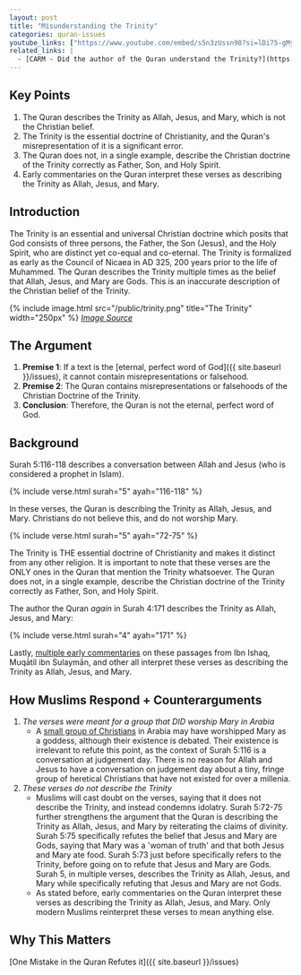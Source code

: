 ```yaml
---
layout: post
title: "Misunderstanding the Trinity"
categories: quran-issues
youtube_links: ["https://www.youtube.com/embed/s5n3zUssn98?si=lDi75-gMyM2IJbxZ", "https://www.youtube.com/embed/e1yBMFWmVHQ?si=be81kx-6locvbzHs"]
related_links: |
  - [CARM - Did the author of the Quran understand the Trinity?](https://carm.org/islam/did-the-author-of-the-quran-understand-the-trinity/)
---
```


## Key Points

1. The Quran describes the Trinity as Allah, Jesus, and Mary, which is not the Christian belief.
2. The Trinity is the essential doctrine of Christianity, and the Quran's misrepresentation of it is a significant error.
3. The Quran does not, in a single example, describe the Christian doctrine of the Trinity correctly as Father, Son, and Holy Spirit.
4. Early commentaries on the Quran interpret these verses as describing the Trinity as Allah, Jesus, and Mary.

## Introduction

The Trinity is an essential and universal Christian doctrine which posits that God consists of three persons, the Father, the Son (Jesus), and the Holy Spirit, who are distinct yet co-equal and co-eternal. The Trinity is formalized as early as the Council of Nicaea in AD 325, 200 years prior to the life of Muhammed. The Quran describes the Trinity multiple times as the belief that Allah, Jesus, and Mary are Gods. This is an inaccurate description of the Christian belief of the Trinity.

{% include image.html src="/public/trinity.png" title="The Trinity" width="250px" %}
*[Image Source](https://plato.stanford.edu/entries/trinity/)*

## The Argument

1. **Premise 1**: If a text is the [eternal, perfect word of God]({{ site.baseurl }}/issues), it cannot contain misrepresentations or falsehood.
2. **Premise 2**: The Quran contains misrepresentations or falsehoods of the Christian Doctrine of the Trinity.
3. **Conclusion**: Therefore, the Quran is not the eternal, perfect word of God.

## Background

Surah 5:116-118 describes a conversation between Allah and Jesus (who is considered a prophet in Islam).

{% include verse.html surah="5" ayah="116-118" %}

In these verses, the Quran is describing the Trinity as Allah, Jesus, and Mary. Christians do not believe this, and do not worship Mary.

{% include verse.html surah="5" ayah="72-75" %}

The Trinity is THE essential doctrine of Christianity and makes it distinct from any other religion. It is important to note that these verses are the ONLY ones in the Quran that mention the Trinity whatsoever. The Quran does not, in a single example, describe the Christian doctrine of the Trinity correctly as Father, Son, and Holy Spirit.

The author the Quran *again* in Surah 4:171 describes the Trinity as Allah, Jesus, and Mary:

{% include verse.html surah="4" ayah="171" %}

Lastly, [multiple early commentaries](https://carm.org/islam/did-the-author-of-the-quran-understand-the-trinity/) on these passages from Ibn Ishaq, Muqātil ibn Sulaymān, and other all interpret these verses as describing the Trinity as Allah, Jesus, and Mary.

## How Muslims Respond + Counterarguments

1. *The verses were meant for a group that DID worship Mary in Arabia*
    - A [small group of Christians](https://en.wikipedia.org/wiki/Collyridianism) in Arabia may have worshipped Mary as a goddess, although their existence is debated. Their existence is irrelevant to refute this point, as the context of Surah 5:116 is a conversation at judgement day. There is no reason for Allah and Jesus to have a conversation on judgement day about a tiny, fringe group of heretical Christians that have not existed for over a millenia.
2. *These verses do not describe the Trinity*
    - Muslims will cast doubt on the verses, saying that it does not describe the Trinity, and instead condemns idolatry. Surah 5:72-75 further strengthens the argument that the Quran is describing the Trinity as Allah, Jesus, and Mary by reiterating the claims of divinity. Surah 5:75 specifically refutes the belief that Jesus and Mary are Gods, saying that Mary was a 'woman of truth' and that both Jesus and Mary ate food. Surah 5:73 just before specifically refers to the Trinity, before going on to refute that Jesus and Mary are Gods. Surah 5, in multiple verses, describes the Trinity as Allah, Jesus, and Mary while specifically refuting that Jesus and Mary are not Gods.
    - As stated before, early commentaries on the Quran interpret these verses as describing the Trinity as Allah, Jesus, and Mary. Only modern Muslims reinterpret these verses to mean anything else.

## Why This Matters

[One Mistake in the Quran Refutes it]({{ site.baseurl }}/issues)

